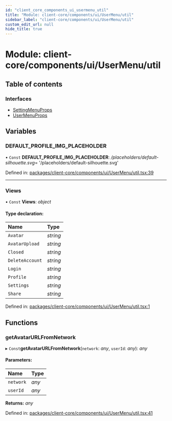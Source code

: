 ```yaml
---
id: "client_core_components_ui_usermenu_util"
title: "Module: client-core/components/ui/UserMenu/util"
sidebar_label: "client-core/components/ui/UserMenu/util"
custom_edit_url: null
hide_title: true
---
```


# Module: client-core/components/ui/UserMenu/util

## Table of contents

### Interfaces

- [SettingMenuProps](../interfaces/client_core_components_ui_usermenu_util.settingmenuprops.md)
- [UserMenuProps](../interfaces/client_core_components_ui_usermenu_util.usermenuprops.md)

## Variables

### DEFAULT\_PROFILE\_IMG\_PLACEHOLDER

• `Const` **DEFAULT\_PROFILE\_IMG\_PLACEHOLDER**: */placeholders/default-silhouette.svg*= '/placeholders/default-silhouette.svg'

Defined in: [packages/client-core/components/ui/UserMenu/util.tsx:39](https://github.com/xr3ngine/xr3ngine/blob/5c3dcaef1/packages/client-core/components/ui/UserMenu/util.tsx#L39)

___

### Views

• `Const` **Views**: *object*

#### Type declaration:

Name | Type |
:------ | :------ |
`Avatar` | *string* |
`AvatarUpload` | *string* |
`Closed` | *string* |
`DeleteAccount` | *string* |
`Login` | *string* |
`Profile` | *string* |
`Settings` | *string* |
`Share` | *string* |

Defined in: [packages/client-core/components/ui/UserMenu/util.tsx:1](https://github.com/xr3ngine/xr3ngine/blob/5c3dcaef1/packages/client-core/components/ui/UserMenu/util.tsx#L1)

## Functions

### getAvatarURLFromNetwork

▸ `Const`**getAvatarURLFromNetwork**(`network`: *any*, `userId`: *any*): *any*

#### Parameters:

Name | Type |
:------ | :------ |
`network` | *any* |
`userId` | *any* |

**Returns:** *any*

Defined in: [packages/client-core/components/ui/UserMenu/util.tsx:41](https://github.com/xr3ngine/xr3ngine/blob/5c3dcaef1/packages/client-core/components/ui/UserMenu/util.tsx#L41)
